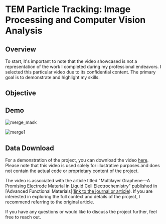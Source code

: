 # TEM Particle Tracking: Image Processing and Computer Vision Analysis

## Overview
To start, it's important to note that the video showcased is not a representation of the work I completed during my professional endeavors. I selected this particular video due to its confidential content.  The primary goal is to demonstrate and highlight my skills.

## Objective


## Demo
![merge_mask](https://github.com/AsherTeo/TEM-Visionary---Processing-and-Analysis-Tools-for-Electron-Microscopy/assets/78581569/6493b8ff-1a73-447f-ac83-9ef98252b83d)

![merge1](https://github.com/AsherTeo/TEM-Visionary---Processing-and-Analysis-Tools-for-Electron-Microscopy/assets/78581569/6a86bdf8-7c36-4e63-ba6e-006f218e6096)

## Data Download

For a demonstration of the project, you can download the video  [here](https://onlinelibrary.wiley.com/action/downloadSupplement?doi=10.1002%2Fadfm.202104628&file=adfm202104628-sup-0002-VideoS1.avi). Please note that this video is used solely for illustrative purposes and does not contain the actual code or proprietary content of the project.

The video is associated with the article titled "Multilayer Graphene—A Promising Electrode Material in Liquid Cell Electrochemistry" published in [Advanced Functional Materials]([link to the journal or article](https://onlinelibrary.wiley.com/doi/abs/10.1002/adfm.202104628)). If you are interested in exploring the full context and details of the project, I recommend referring to the original article.  

If you have any questions or would like to discuss the project further, feel free to reach out.

